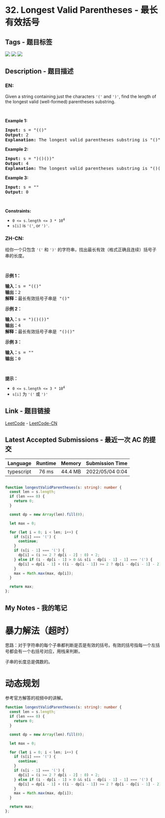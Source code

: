 
# 32. Longest Valid Parentheses - 最长有效括号

## Tags - 题目标签

 <img src="https://img.shields.io/badge/Stack-栈-blue.svg">   <img src="https://img.shields.io/badge/String-字符串-blue.svg">   <img src="https://img.shields.io/badge/Dynamic Programming-动态规划-blue.svg">  


## Description - 题目描述

### EN:
<p>Given a string containing just the characters <code>&#39;(&#39;</code> and <code>&#39;)&#39;</code>, find the length of the longest valid (well-formed) parentheses substring.</p>

<p>&nbsp;</p>
<p><strong>Example 1:</strong></p>

<pre>
<strong>Input:</strong> s = &quot;(()&quot;
<strong>Output:</strong> 2
<strong>Explanation:</strong> The longest valid parentheses substring is &quot;()&quot;.
</pre>

<p><strong>Example 2:</strong></p>

<pre>
<strong>Input:</strong> s = &quot;)()())&quot;
<strong>Output:</strong> 4
<strong>Explanation:</strong> The longest valid parentheses substring is &quot;()()&quot;.
</pre>

<p><strong>Example 3:</strong></p>

<pre>
<strong>Input:</strong> s = &quot;&quot;
<strong>Output:</strong> 0
</pre>

<p>&nbsp;</p>
<p><strong>Constraints:</strong></p>

<ul>
	<li><code>0 &lt;= s.length &lt;= 3 * 10<sup>4</sup></code></li>
	<li><code>s[i]</code> is <code>&#39;(&#39;</code>, or <code>&#39;)&#39;</code>.</li>
</ul>


### ZH-CN:
<p>给你一个只包含 <code>'('</code> 和 <code>')'</code> 的字符串，找出最长有效（格式正确且连续）括号子串的长度。</p>

<p> </p>

<div class="original__bRMd">
<div>
<p><strong>示例 1：</strong></p>

<pre>
<strong>输入：</strong>s = "(()"
<strong>输出：</strong>2
<strong>解释：</strong>最长有效括号子串是 "()"
</pre>

<p><strong>示例 2：</strong></p>

<pre>
<strong>输入：</strong>s = ")()())"
<strong>输出：</strong>4
<strong>解释：</strong>最长有效括号子串是 "()()"
</pre>

<p><strong>示例 3：</strong></p>

<pre>
<strong>输入：</strong>s = ""
<strong>输出：</strong>0
</pre>

<p> </p>

<p><strong>提示：</strong></p>

<ul>
	<li><code>0 <= s.length <= 3 * 10<sup>4</sup></code></li>
	<li><code>s[i]</code> 为 <code>'('</code> 或 <code>')'</code></li>
</ul>
</div>
</div>



## Link - 题目链接

[LeetCode](https://leetcode.com/problems/longest-valid-parentheses/description/)  -  [LeetCode-CN](https://leetcode-cn.com/problems/longest-valid-parentheses/description/)
## Latest Accepted Submissions - 最近一次 AC 的提交


| Language | Runtime | Memory | Submission Time |
|:---:|:---:|:---:|:---:|
| typescript  | 76 ms | 44.4 MB | 2022/05/04 0:04 |

```typescript

function longestValidParentheses(s: string): number {
  const len = s.length;
  if (len === 0) {
    return 0;
  }

  const dp = new Array(len).fill(0);

  let max = 0;

  for (let i = 0; i < len; i++) {
    if (s[i] === '(') {
      continue;
    }
    if (s[i - 1] === '(') {
      dp[i] = (i >= 2 ? dp[i - 2] : 0) + 2;
    } else if (i - dp[i - 1] > 0 && s[i - dp[i - 1] - 1] === '(') {
      dp[i] = dp[i - 1] + ((i - dp[i - 1]) >= 2 ? dp[i - dp[i - 1] - 2] : 0) + 2;
    }
    max = Math.max(max, dp[i]);
  }

  return max;
};

```
## My Notes - 我的笔记


# 暴力解法（超时）

思路：对于字符串的每个子串都判断是否是有效的括号。有效的括号指每一个左括号都会有一个右括号对应，用栈来判断。

子串的长度总是偶数的。

# 动态规划

参考官方解答的视频中的讲解。

```typescript
function longestValidParentheses(s: string): number {
  const len = s.length;
  if (len === 0) {
    return 0;
  }

  const dp = new Array(len).fill(0);

  let max = 0;

  for (let i = 0; i < len; i++) {
    if (s[i] === '(') {
      continue;
    }
    if (s[i - 1] === '(') {
      dp[i] = (i >= 2 ? dp[i - 2] : 0) + 2;
    } else if (i - dp[i - 1] > 0 && s[i - dp[i - 1] - 1] === '(') {
      dp[i] = dp[i - 1] + ((i - dp[i - 1]) >= 2 ? dp[i - dp[i - 1] - 2] : 0) + 2;
    }
    max = Math.max(max, dp[i]);
  }

  return max;
};
```


